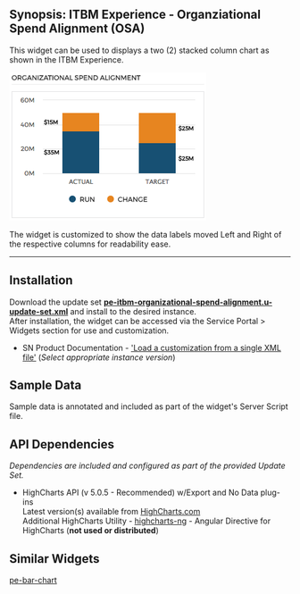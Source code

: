 ## Synopsis: ITBM Experience - Organziational Spend Alignment (OSA)

This widget can be used to displays a two (2) stacked column chart as shown in the ITBM Experience.

![](../images/pe-itbm-organizational-spend-alignment.png)

The widget is customized to show the data labels moved Left and Right of the respective columns for readability ease.

***

## Installation

Download the update set **[pe-itbm-organizational-spend-alignment.u-update-set.xml](pe-itbm-organizational-spend-alignment.u-update-set.xml)** and install to the desired instance.
<br/>After installation, the widget can be accessed via the Service Portal > Widgets section for use and customization.
* SN Product Documentation - ['Load a customization from a single XML file'](https://docs.servicenow.com/search?q=Load+a+customization+from+a+single+XML+file)   (<i>Select appropriate instance version</i>)

## Sample Data
Sample data is annotated and included as part of the widget's Server Script file.

## API Dependencies
<i>Dependencies are included and configured as part of the provided Update Set.</i>
* HighCharts API (v 5.0.5 - Recommended)  w/Export and No Data plug-ins
  <br/>Latest version(s) available from [HighCharts.com](http://http://www.highcharts.com/products/highcharts/)
  <br/>Additional HighCharts Utility - [highcharts-ng](https://github.com/pablojim/highcharts-ng) - Angular Directive for HighCharts (__not used or distributed__)

## Similar Widgets
[pe-bar-chart](https://github.com/platform-experience/serviceportal-widget-library/tree/master/highcharts/pe-bar-chart)
